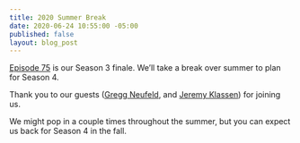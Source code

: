 ```yaml
---
title: 2020 Summer Break
date: 2020-06-24 10:55:00 -05:00
published: false
layout: blog_post
---
```


[Episode 75](/episode-75) is our Season 3 finale. We’ll take a break over summer to plan for Season 4.

Thank you to our guests ([Gregg Neufeld](2019/11/26/number-62/), and [Jeremy Klassen](episode-60/)) for joining us.

We might pop in a couple times throughout the summer, but you can expect us back for Season 4 in the fall.
